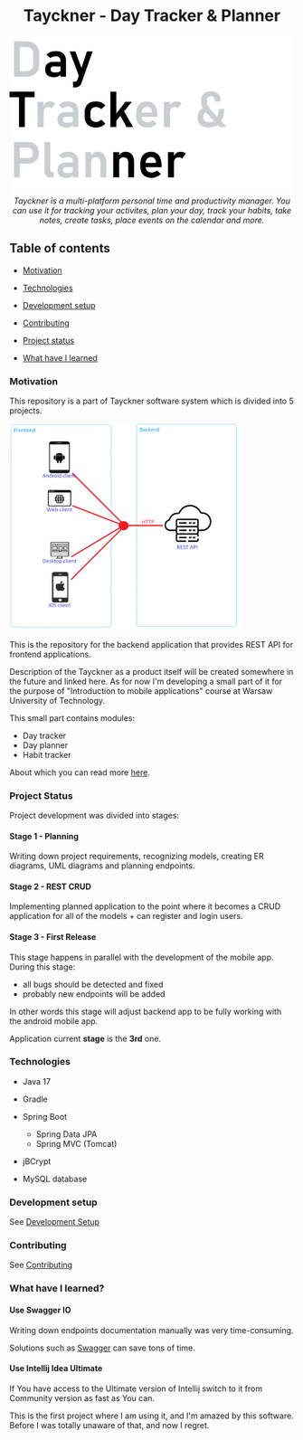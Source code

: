 <h1 align="center">Tayckner - Day Tracker & Planner</h1>

<p align="center">
  <img src="docs/img/readme/logo.png"/>
  <br>
  <i>Tayckner is a multi-platform personal time and productivity manager. You can use it for tracking your activites, plan your day, track your habits, take notes, create tasks, place events on the calendar and more. </i>
  <br>
</p>

## Table of contents

- [Motivation](#motivation)
- [Technologies](#technologies)

- [Development setup](#development-setup)
- [Contributing](#contributing)
- [Project status](#project-status)
- [What have I learned](#what-have-i-learned)

### Motivation

This repository is a part of Tayckner software system which is divided into 5 projects.

<img src="docs/img/readme/apps.png" style="zoom:40%;" />

This is the repository for the backend application that provides REST API for frontend applications.

Description of the Tayckner as a product itself will be created somewhere in the future and linked here. As for now I'm developing a small part of it for the purpose of "Introduction to mobile applications" course at Warsaw University of Technology. 

This small part contains modules:

- Day tracker
- Day planner
- Habit tracker

About which you can read more [here](docs/planning/text_description.md).

### Project Status

Project development was divided into stages:

#### Stage 1 - Planning

Writing down project requirements, recognizing models, creating ER diagrams, UML diagrams and planning endpoints.

#### Stage 2 - REST CRUD

Implementing planned application to the point where it becomes a CRUD application for all of the models + can register and login users.

#### Stage 3 - First Release

This stage happens in parallel with the development of the mobile app. During this stage:

- all bugs should be detected and fixed
- probably new endpoints will be added

In other words this stage will adjust backend app to be fully working with the android mobile app.



Application current **stage** is the **3rd** one.

### Technologies

- Java 17
- Gradle

- Spring Boot
  - Spring Data JPA
  - Spring MVC (Tomcat)
- jBCrypt
- MySQL database

### Development setup

See [Development Setup](docs/development_setup.md)

### Contributing

See [Contributing](docs/contributing.md)

### What have I learned?

#### Use Swagger IO

Writing down endpoints documentation manually was very time-consuming.

Solutions such as [Swagger](https://swagger.io) can save tons of time.

#### Use Intellij Idea Ultimate

If You have access to the Ultimate version of Intellij switch to it from Community version as fast as You can.

This is the first project where I am using it, and I'm amazed by this software. Before I was totally unaware of that, and now I regret.



